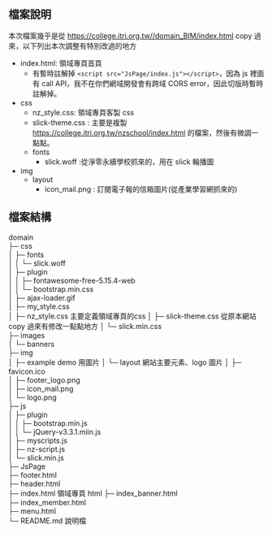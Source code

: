
## 檔案說明
本次檔案幾乎是從 https://college.itri.org.tw//domain_BIM/index.html copy 過來，以下列出本次調整有特別改過的地方
- index.html: 領域專頁首頁
  - 有暫時註解掉 `<script src="JsPage/index.js"></script>`，因為 js 裡面有 call API，我不在你們網域開發會有跨域 CORS error，因此切版時暫時註解掉。
- css
  - nz_style.css: 領域專頁客製 css
  - slick-theme.css : 主要是複製 https://college.itri.org.tw/nzschool/index.html 的檔案，然後有微調一點點。
  - fonts
    - slick.woff :從淨零永續學校抓來的，用在 slick 輪播圖
- img
  - layout
    - icon_mail.png : 訂閱電子報的信箱圖片(從產業學習網抓來的)
## 檔案結構
domain                                
├─ css                                
│  ├─ fonts                           
│  │  └─ slick.woff                   
│  ├─ plugin                          
│  │  ├─ fontawesome-free-5.15.4-web  
│  │  └─ bootstrap.min.css            
│  ├─ ajax-loader.gif                 
│  ├─ my_style.css                    
│  ├─ nz_style.css                    主要定義領域專頁的css
│  ├─ slick-theme.css                 從原本網站 copy 過來有修改一點點地方
│  └─ slick.min.css                   
├─ images                             
│  └─ banners                         
├─ img                                
│  ├─ example                         demo 用圖片
│  └─ layout                          網站主要元素、logo 圖片
│     ├─ favicon.ico                  
│     ├─ footer_logo.png              
│     ├─ icon_mail.png                
│     └─ logo.png                     
├─ js                                 
│  ├─ plugin                          
│  │  ├─ bootstrap.min.js             
│  │  └─ jQuery-v3.3.1.miin.js        
│  ├─ myscripts.js                    
│  ├─ nz-script.js                    
│  └─ slick.min.js                    
├─ JsPage                                               
├─ footer.html                        
├─ header.html                        
├─ index.html                         領域專頁 html
├─ index_banner.html                  
├─ index_member.html                  
├─ menu.html                          
└─ README.md                          說明檔
